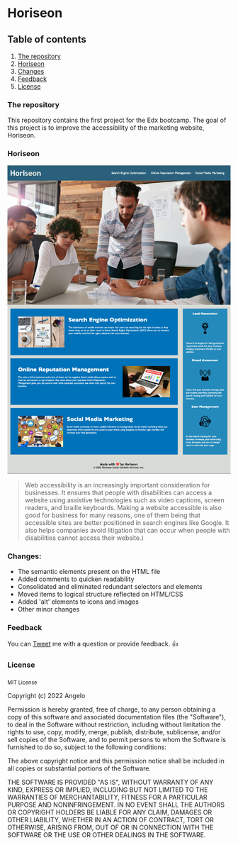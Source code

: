 # Horiseon

## Table of contents
1. [The repository](#the-repository)
2. [Horiseon](#horiseon)
3. [Changes](#changes)
4. [Feedback](#feedback)
5. [License](#license)

### The repository

This repository contains the first project for the Edx bootcamp. The goal of this project is to improve the accessibility of the marketing website, Horiseon.

### Horiseon

![Website image](./assets/images/Website-image.png)

>Web accessibility is an increasingly important consideration for businesses. It ensures that people with disabilities can access a website using assistive technologies such as video captions, screen readers, and braille keyboards. Making a website accessible is also good for business for many reasons, one of them being that accessible sites are better positioned in search engines like Google. It also helps companies avoid litigation that can occur when people with disabilities cannot access their website.)

### Changes:
- The semantic elements present on the HTML file
- Added comments to quicken readability
- Consolidated and eliminated redundant selectors and elements
- Moved items to logical structure reflected on HTML/CSS
- Added 'alt' elements to icons and images
- Other minor changes

### Feedback

You can [Tweet](https://twitter.com/pandersail) me with a question or provide feedback. :+1:

### License

<sub>MIT License

Copyright (c) 2022 Angelo

Permission is hereby granted, free of charge, to any person obtaining a copy
of this software and associated documentation files (the "Software"), to deal
in the Software without restriction, including without limitation the rights
to use, copy, modify, merge, publish, distribute, sublicense, and/or sell
copies of the Software, and to permit persons to whom the Software is
furnished to do so, subject to the following conditions:

The above copyright notice and this permission notice shall be included in all
copies or substantial portions of the Software.

THE SOFTWARE IS PROVIDED "AS IS", WITHOUT WARRANTY OF ANY KIND, EXPRESS OR
IMPLIED, INCLUDING BUT NOT LIMITED TO THE WARRANTIES OF MERCHANTABILITY,
FITNESS FOR A PARTICULAR PURPOSE AND NONINFRINGEMENT. IN NO EVENT SHALL THE
AUTHORS OR COPYRIGHT HOLDERS BE LIABLE FOR ANY CLAIM, DAMAGES OR OTHER
LIABILITY, WHETHER IN AN ACTION OF CONTRACT, TORT OR OTHERWISE, ARISING FROM,
OUT OF OR IN CONNECTION WITH THE SOFTWARE OR THE USE OR OTHER DEALINGS IN THE
SOFTWARE.</sub>
